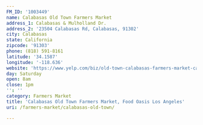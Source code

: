 ```yaml
---
FM_ID: '1003449'
name: Calabasas Old Town Farmers Market
address_1: Calabasas & Mulholland Dr.
address_2: '23504 Calabasas Rd, Calabasas, 91302'
city: Calabasas
state: California
zipcode: '91303'
phone: (818) 591-8161
latitude: '34.1587'
longitude: '-118.636'
website: 'https://www.yelp.com/biz/old-town-calabasas-farmers-market-calabasas'
day: Saturday
open: 8am
close: 1pm
'': ''
category: Farmers Market
title: 'Calabasas Old Town Farmers Market, Food Oasis Los Angeles'
uri: /farmers-market/calabasas-old-town/

---
```

